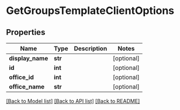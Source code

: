 # GetGroupsTemplateClientOptions

## Properties
Name | Type | Description | Notes
------------ | ------------- | ------------- | -------------
**display_name** | **str** |  | [optional] 
**id** | **int** |  | [optional] 
**office_id** | **int** |  | [optional] 
**office_name** | **str** |  | [optional] 

[[Back to Model list]](../README.md#documentation-for-models) [[Back to API list]](../README.md#documentation-for-api-endpoints) [[Back to README]](../README.md)

